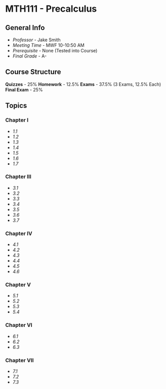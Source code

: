 # MTH111 - Precalculus

## General Info

* _Professor_ - Jake Smith
* _Meeting Time_ - MWF 10-10:50 AM
* _Prerequisite_ - None (Tested into Course)
* _Final Grade_ - A-

## Course Structure

**Quizzes** - 25%
**Homework** - 12.5%
**Exams** - 37.5% (3 Exams, 12.5% Each)
**Final Exam** - 25%

## Topics

### Chapter I
- _1.1_
- _1.2_
- _1.3_
- _1.4_
- _1.5_
- _1.6_
- _1.7_
### Chapter III
- _3.1_
- _3.2_
- _3.3_
- _3.4_
- _3.5_
- _3.6_
- _3.7_
### Chapter IV
- _4.1_
- _4.2_
- _4.3_
- _4.4_
- _4.5_
- _4.6_
### Chapter V
- _5.1_
- _5.2_
- _5.3_
- _5.4_
### Chapter VI
- _6.1_
- _6.2_
- _6.3_
### Chapter VII
- _7.1_
- _7.2_
- _7.3_

